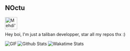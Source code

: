 ## NOctu

<a href="https://discord.gg/palafans">
  <img align="left" alt="Mehdi's Instagram" width="40px" src="https://cdn.jsdelivr.net/npm/simple-icons@v3/icons/discord.svg" />
</a>

<br />
<br />

Hey boi, I'm just a taliban developper, star all my repos thx :)

<img align="left" alt="GIF" src="https://i.pinimg.com/originals/e4/26/70/e426702edf874b181aced1e2fa5c6cde.gif" />

![Github Stats](https://github-readme-stats.vercel.app/api?username=nocturnais&show_icons=true&hide_border=true)
![ Wakatime Stats](https://github-readme-stats.vercel.app/api/wakatime?username=NOctu&show_icons=true&hide_border=true&theme=radical)
